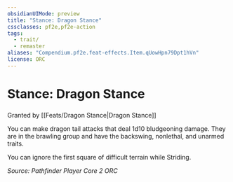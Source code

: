 ```yaml
---
obsidianUIMode: preview
title: "Stance: Dragon Stance"
cssclasses: pf2e,pf2e-action
tags:
  - trait/
  - remaster
aliases: "Compendium.pf2e.feat-effects.Item.qUowHpn79Dpt1hVn"
license: ORC
---
```

# Stance: Dragon Stance

### 






Granted by [[Feats/Dragon Stance|Dragon Stance]]

You can make dragon tail attacks that deal 1d10 bludgeoning damage. They are in the brawling group and have the backswing, nonlethal, and unarmed traits.

You can ignore the first square of difficult terrain while Striding.

*Source: Pathfinder Player Core 2*
*ORC*